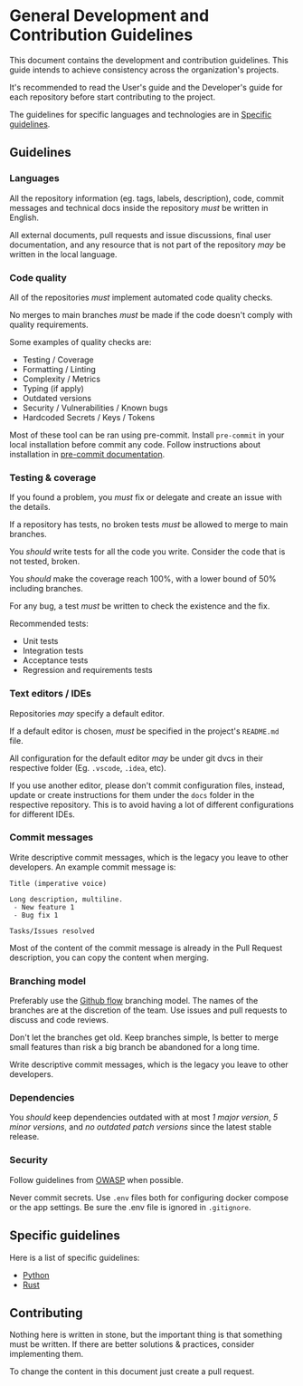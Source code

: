 # General Development and Contribution Guidelines

This document contains the development and contribution guidelines. This guide intends to achieve consistency across the organization's projects.

It's recommended to read the User's guide and the Developer's guide for each repository before start contributing to the project.

The guidelines for specific languages and technologies are in [Specific guidelines](#specific-guidelines).

## Guidelines

### Languages

All the repository information (eg. tags, labels, description), code, commit messages and technical docs inside the repository _must_ be written in English.

All external documents, pull requests and issue discussions, final user documentation, and any resource that is not part of the repository _may_ be written in the local language.

### Code quality

All of the repositories _must_ implement automated code quality checks.

No merges to main branches _must_ be made if the code doesn't comply with quality requirements.

Some examples of quality checks are:

- Testing / Coverage
- Formatting / Linting
- Complexity / Metrics
- Typing (if apply)
- Outdated versions
- Security / Vulnerabilities / Known bugs
- Hardcoded Secrets / Keys / Tokens

Most of these tool can be ran using pre-commit. Install `pre-commit` in your local installation before commit any code. Follow instructions about installation in [pre-commit documentation](https://pre-commit.com/#installation).

### Testing & coverage

If you found a problem, you _must_ fix or delegate and create an issue with the details.

If a repository has tests, no broken tests _must_ be allowed to merge to main branches.

You _should_ write tests for all the code you write. Consider the code that is not tested, broken.

You _should_ make the coverage reach 100%, with a lower bound of 50% including branches.

For any bug, a test _must_ be written to check the existence and the fix.

Recommended tests:

- Unit tests
- Integration tests
- Acceptance tests
- Regression and requirements tests

### Text editors / IDEs

Repositories _may_ specify a default editor.

If a default editor is chosen, _must_ be specified in the project's `README.md` file.

All configuration for the default editor _may_ be under git dvcs in their respective folder (Eg. `.vscode`, `.idea`, etc).

If you use another editor, please don't commit configuration files, instead, update or create instructions for them under the `docs` folder in the respective repository. This is to avoid having a lot of different configurations for different IDEs.

### Commit messages

Write descriptive commit messages, which is the legacy you leave to other developers. An example commit message is:

```text
Title (imperative voice)

Long description, multiline.
 - New feature 1
 - Bug fix 1

Tasks/Issues resolved
```

Most of the content of the commit message is already in the Pull Request description, you can copy the content when merging.

### Branching model

Preferably use the [Github flow](https://guides.github.com/introduction/flow/) branching model. The names of the branches are at the discretion of the team. Use issues and pull requests to discuss and code reviews.

Don't let the branches get old. Keep branches simple, Is better to merge small features than risk a big branch be abandoned for a long time.

Write descriptive commit messages, which is the legacy you leave to other developers.

### Dependencies

You _should_ keep dependencies outdated with at most _1 major version_, _5 minor versions_, and _no outdated patch versions_ since the latest stable release.

### Security

Follow guidelines from [OWASP](https://cheatsheetseries.owasp.org/index.html) when possible.

Never commit secrets. Use `.env` files both for configuring docker compose or the app settings. Be sure the .env file is ignored in `.gitignore`.

## Specific guidelines

Here is a list of specific guidelines:

- [Python](languages/python.md)
- [Rust](languages/rust.md)

## Contributing

Nothing here is written in stone, but the important thing is that something must be written. If there are better solutions & practices, consider implementing them.

To change the content in this document just create a pull request.
